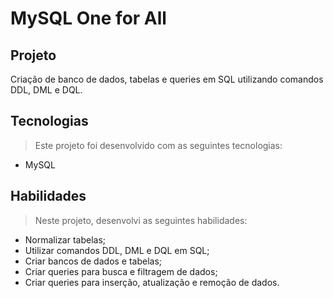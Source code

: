 # MySQL One for All


## Projeto

Criação de banco de dados, tabelas e queries em SQL utilizando comandos DDL, DML e DQL.


##  Tecnologias
> Este projeto foi desenvolvido com as seguintes tecnologias:

- MySQL

## Habilidades

> Neste projeto, desenvolvi as seguintes habilidades:

- Normalizar tabelas;
- Utilizar comandos DDL, DML e DQL em SQL;
- Criar bancos de dados e tabelas;
- Criar queries para busca e filtragem de dados;
- Criar queries para inserção, atualização e remoção de dados.

